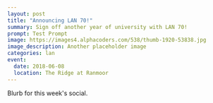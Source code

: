 ```yaml
---
layout: post
title: "Announcing LAN 70!"
summary: Sign off another year of university with LAN 70!
prompt: Test Prompt
image: https://images4.alphacoders.com/538/thumb-1920-53838.jpg
image_description: Another placeholder image
categories: lan
event:
  date: 2018-06-08
  location: The Ridge at Ranmoor
---
```


Blurb for this week's social.
